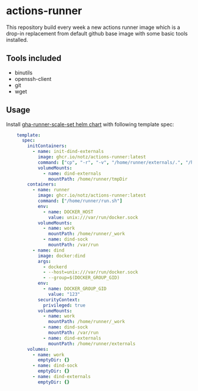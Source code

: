 # actions-runner

This repository build every week a new actions runner image which is a drop-in replacement from default github base image with some basic tools installed.

## Tools included
* binutils
* openssh-client
* git
* wget

## Usage

Install [gha-runner-scale-set helm chart](https://docs.github.com/en/actions/hosting-your-own-runners/managing-self-hosted-runners-with-actions-runner-controller/deploying-runner-scale-sets-with-actions-runner-controller) with following template spec:

```yaml
    template:
      spec:
        initContainers:
          - name: init-dind-externals
            image: ghcr.io/notz/actions-runner:latest
            command: ["cp", "-r", "-v", "/home/runner/externals/.", "/home/runner/tmpDir/"]
            volumeMounts:
              - name: dind-externals
                mountPath: /home/runner/tmpDir
        containers:
          - name: runner
            image: ghcr.io/notz/actions-runner:latest
            command: ["/home/runner/run.sh"]
            env:
              - name: DOCKER_HOST
                value: unix:///var/run/docker.sock
            volumeMounts:
              - name: work
                mountPath: /home/runner/_work
              - name: dind-sock
                mountPath: /var/run
          - name: dind
            image: docker:dind
            args:
              - dockerd
              - --host=unix:///var/run/docker.sock
              - --group=$(DOCKER_GROUP_GID)
            env:
              - name: DOCKER_GROUP_GID
                value: "123"
            securityContext:
              privileged: true
            volumeMounts:
              - name: work
                mountPath: /home/runner/_work
              - name: dind-sock
                mountPath: /var/run
              - name: dind-externals
                mountPath: /home/runner/externals
        volumes:
          - name: work
            emptyDir: {}
          - name: dind-sock
            emptyDir: {}
          - name: dind-externals
            emptyDir: {}
```

